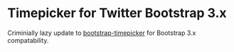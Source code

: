 Timepicker for Twitter Bootstrap 3.x
=======

Criminially lazy update to [bootstrap-timepicker](https://github.com/jdewit/bootstrap-timepicker) for Bootstrap 3.x compatability.
